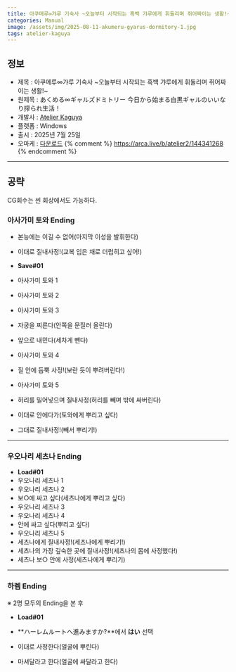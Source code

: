 ```yaml
---
title: 아쿠메루∞갸루 기숙사 ~오늘부터 시작되는 흑백 갸루에게 휘둘리며 쥐어짜이는 생활!~ 공략
categories: Manual
image: /assets/img/2025-08-11-akumeru-gyarus-dormitory-1.jpg
tags: atelier-kaguya
---
```


## 정보

* 제목 : 아쿠메루∞갸루 기숙사 ~오늘부터 시작되는 흑백 갸루에게 휘둘리며 쥐어짜이는 생활!~
* 원제목 : あくめる∞ギャルズドミトリー 今日から始まる白黒ギャルのいいなり搾られ生活！
* 개발사 : [Atelier Kaguya](/tags/atelier-kaguya)
* 플랫폼 : Windows
* 출시 : 2025년 7월 25일
* 오마케 : [다운로드](/assets/omake/akumeru-gyarus-dormitory.zip)
{% comment %}
https://arca.live/b/atelier2/144341268
{% endcomment %}

---

## 공략

CG회수는 씬 회상에서도 가능하다.  

### 아사가미 토와 Ending

* 본능에는 이길 수 없어(마지막 이성을 발휘한다)
* 이대로 질내사정!(교복 입은 채로 더럽히고 싶어!)

* **Save#01**
* 아사가미 토와 1
* 아사가미 토와 2
* 아사가미 토와 3
* 자궁을 찌른다(안쪽을 문질러 올린다)
* 앞으로 내민다(세차게 뺀다)
* 아사가미 토와 4
* 질 안에 듬뿍 사정!(보란 듯이 뿌려버린다!)
* 아사가미 토와 5
* 허리를 밀어넣으며 질내사정(허리를 빼며 밖에 싸버린다)
* 이대로 안에다가(토와에게 뿌리고 싶다)
* 그대로 질내사정!(빼서 뿌리기!)

---

### 우오나리 세츠나 Ending

* **Load#01**
* 우오나리 세츠나 1
* 우오나리 세츠나 2
* 보○에 싸고 싶다(세츠나에게 뿌리고 싶다)
* 우오나리 세츠나 3
* 우오나리 세츠나 4
* 안에 싸고 싶다(뿌리고 싶다)
* 우오나리 세츠나 5
* 세츠나에게 질내사정!(세츠나에게 뿌리기!)
* 세츠나의 가장 깊숙한 곳에 질내사정!(세츠나의 몸에 사정했다!)
* 세츠나 보○ 안에 사정(세츠나에게 뿌리기)

---

### 하렘 Ending

※ 2명 모두의 Ending을 본 후  
* **Load#01**
* **ハーレムルートへ進みますか?**에서 **はい** 선택

* 이대로 사정한다(얼굴에 뿌린다)
* 마셔달라고 한다(얼굴에 싸달라고 한다)
